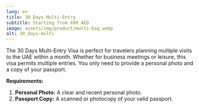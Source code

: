 ```yaml
---
lang: en
title: 30 Days Multi-Entry
subtitle: Starting from 699 AED
image: assets/img/product/multi-bag.webp
alt: 30_days-multi
---
```


The 30 Days Multi-Entry Visa is perfect for travelers planning multiple visits to the UAE within a month. Whether for business meetings or leisure, this visa permits multiple entries. You only need to provide a personal photo and a copy of your passport.

**Requirements:**
1. **Personal Photo:** A clear and recent personal photo.
2. **Passport Copy:** A scanned or photocopy of your valid passport.
